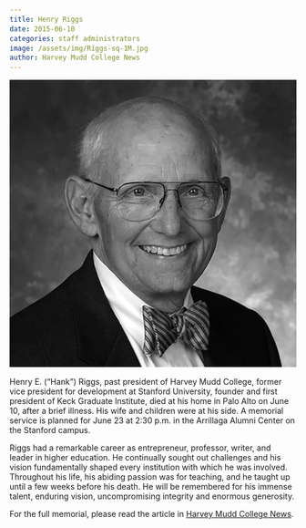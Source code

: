 ```yaml
---
title: Henry Riggs
date: 2015-06-10
categories: staff administrators
image: /assets/img/Riggs-sq-1M.jpg
author: Harvey Mudd College News
---
```

![Henry Riggs](/assets/img/Riggs-sq-1M.jpg)

Henry E. (“Hank”) Riggs, past president of Harvey Mudd College, former vice president for development at Stanford University, founder and first president of Keck Graduate Institute, died at his home in Palo Alto on June 10, after a brief illness. His wife and children were at his side. A memorial service is planned for June 23 at 2:30 p.m. in the Arrillaga Alumni Center on the Stanford campus.

Riggs had a remarkable career as entrepreneur, professor, writer, and leader in higher education. He continually sought out challenges and his vision fundamentally shaped every institution with which he was involved. Throughout his life, his abiding passion was for teaching, and he taught up until a few weeks before his death. He will be remembered for his immense talent, enduring vision, uncompromising integrity and enormous generosity.

For the full memorial, please read the article in [Harvey Mudd College News](https://www.hmc.edu/about-hmc/2015/06/16/henry-riggs-third-harvey-mudd-college-president-dies/).
